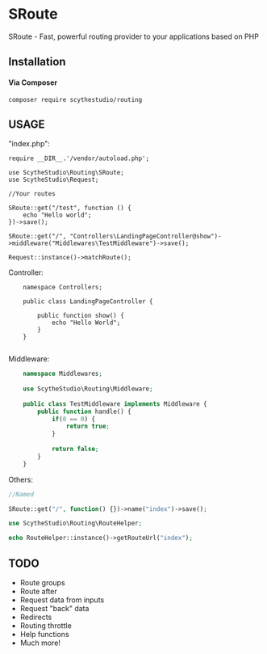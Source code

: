 # SRoute
SRoute - Fast, powerful routing provider to your applications based on PHP

## Installation

#### Via Composer

	composer require scythestudio/routing





## USAGE

"index.php":
```
require __DIR__.'/vendor/autoload.php';

use ScytheStudio\Routing\SRoute;
use ScytheStudio\Request;

//Your routes

SRoute::get("/test", function () {
	echo "Hello world";
})->save();

SRoute::get("/", "Controllers\LandingPageController@show")->middleware("Middlewares\TestMiddleware")->save();

Request::instance()->matchRoute();
```

Controller:
```
	namespace Controllers;
	
	public class LandingPageController {
	
		public function show() {
			echo "Hello World";
		}
	}
	
```

Middleware:

```php
	namespace Middlewares; 
	
	use ScytheStudio\Routing\Middleware;
	
	public class TestMiddleware implements Middleware {
		public function handle() {
			if(0 == 0) {
				return true;
			}
			
			return false;
		}
	}
```

Others:

```php
//Named

SRoute::get("/", function() {})->name("index")->save();

use ScytheStudio\Routing\RouteHelper;

echo RouteHelper::instance()->getRouteUrl("index"); 

```

## TODO
- Route groups
- Route after
- Request data from inputs
- Request "back" data
- Redirects
- Routing throttle
- Help functions
- Much more!



